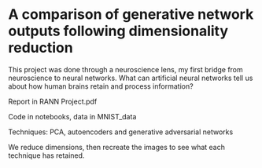 # A comparison of generative network outputs following dimensionality reduction

This project was done through a neuroscience lens, my first bridge from neuroscience to neural networks. What can artificial neural networks tell us about how human brains retain and process information? 

Report in RANN Project.pdf

Code in notebooks, data in MNIST_data

Techniques: PCA, autoencoders and generative adversarial networks

We reduce dimensions, then recreate the images to see what each technique has retained.

